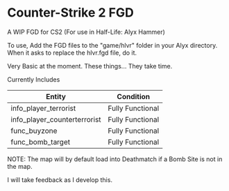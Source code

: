 # Counter-Strike 2 FGD
A WIP FGD for CS2 (For use in Half-Life: Alyx Hammer)

To use, Add the FGD files to the "game/hlvr" folder in your Alyx directory. When it asks to replace the hlvr.fgd file, do it.

Very Basic at the moment. These things... They take time.

Currently Includes

| Entity       | Condition      |
| ----------- | ----------- | 
| info_player_terrorist | Fully Functional
| info_player_counterterrorist  | Fully Functional
| func_buyzone  |  Fully Functional
| func_bomb_target |  Fully Functional

NOTE: The map will by default load into Deathmatch if a Bomb Site is not in the map.

I will take feedback as I develop this.
